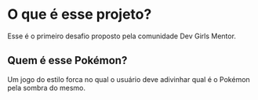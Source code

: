 # O que é esse projeto?

Esse é o primeiro desafio proposto pela comunidade Dev Girls Mentor.

## Quem é esse Pokémon?

Um jogo do estilo forca no qual o usuário deve adivinhar qual é o Pokémon pela sombra do mesmo. 
